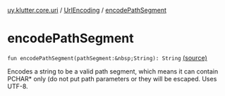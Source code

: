 [uy.klutter.core.uri](../index.md) / [UrlEncoding](index.md) / [encodePathSegment](.)


# encodePathSegment

`fun encodePathSegment(pathSegment:&nbsp;String): String` [(source)](https://github.com/kohesive/klutter/blob/master/core-jdk6/src/main/kotlin/uy/klutter/core/uri/UrlEncoding.kt#L268)

Encodes a string to be a valid path segment, which means it can contain PCHAR* only (do not put path parameters or
they will be escaped. Uses UTF-8.



